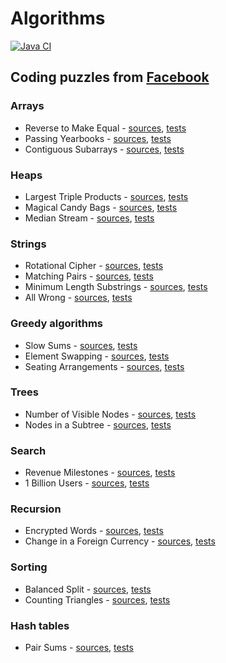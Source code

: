 # Algorithms

[![Java CI](https://github.com/cbismuth/algorithms/actions/workflows/maven.yaml/badge.svg)](https://github.com/cbismuth/algorithms/actions/workflows/maven.yaml)

## Coding puzzles from [Facebook](https://www.metacareers.com/)

### Arrays

* Reverse to Make Equal -
  [sources](src/main/java/com/github/cbismuth/algorithms/facebook/ReverseToMakeEqual.java),
  [tests](src/test/java/com/github/cbismuth/algorithms/facebook/ReverseToMakeEqualTest.java)
* Passing Yearbooks -
  [sources](src/main/java/com/github/cbismuth/algorithms/facebook/PassingYearbooks.java),
  [tests](src/test/java/com/github/cbismuth/algorithms/facebook/PassingYearbooksTest.java)
* Contiguous Subarrays -
  [sources](src/main/java/com/github/cbismuth/algorithms/facebook/ContiguousSubarrays.java),
  [tests](src/test/java/com/github/cbismuth/algorithms/facebook/ContiguousSubarraysTest.java)

### Heaps

* Largest Triple Products -
  [sources](src/main/java/com/github/cbismuth/algorithms/facebook/LargestTripleProducts.java),
  [tests](src/test/java/com/github/cbismuth/algorithms/facebook/LargestTripleProductsTest.java)
* Magical Candy Bags -
  [sources](src/main/java/com/github/cbismuth/algorithms/facebook/MagicalCandyBags.java),
  [tests](src/test/java/com/github/cbismuth/algorithms/facebook/MagicalCandyBagsTest.java)
* Median Stream -
  [sources](src/main/java/com/github/cbismuth/algorithms/facebook/MedianStream.java),
  [tests](src/test/java/com/github/cbismuth/algorithms/facebook/MedianStreamTest.java)

### Strings

* Rotational Cipher -
  [sources](src/main/java/com/github/cbismuth/algorithms/facebook/RotationalCypher.java),
  [tests](src/test/java/com/github/cbismuth/algorithms/facebook/RotationalCypherTest.java)
* Matching Pairs -
  [sources](src/main/java/com/github/cbismuth/algorithms/facebook/MatchingPairs.java),
  [tests](src/test/java/com/github/cbismuth/algorithms/facebook/MatchingPairsTest.java)
* Minimum Length Substrings -
  [sources](src/main/java/com/github/cbismuth/algorithms/facebook/MinimumLengthSubstrings.java),
  [tests](src/test/java/com/github/cbismuth/algorithms/facebook/MinimumLengthSubstringsTest.java)
* All Wrong -
  [sources](src/main/java/com/github/cbismuth/algorithms/facebook/AllWrong.java),
  [tests](src/test/java/com/github/cbismuth/algorithms/facebook/AllWrongTest.java)

### Greedy algorithms

* Slow Sums -
  [sources](src/main/java/com/github/cbismuth/algorithms/facebook/SlowSums.java),
  [tests](src/test/java/com/github/cbismuth/algorithms/facebook/SlowSumsTest.java)
* Element Swapping -
  [sources](src/main/java/com/github/cbismuth/algorithms/facebook/ElementSwapping.java),
  [tests](src/test/java/com/github/cbismuth/algorithms/facebook/ElementSwappingTest.java)
* Seating Arrangements -
  [sources](src/main/java/com/github/cbismuth/algorithms/facebook/SeatingArrangements.java),
  [tests](src/test/java/com/github/cbismuth/algorithms/facebook/SeatingArrangementsTest.java)

### Trees

* Number of Visible Nodes -
  [sources](src/main/java/com/github/cbismuth/algorithms/facebook/NumberOfVisibleNodes.java),
  [tests](src/test/java/com/github/cbismuth/algorithms/facebook/NumberOfVisibleNodesTest.java)
* Nodes in a Subtree -
  [sources](src/main/java/com/github/cbismuth/algorithms/facebook/NodesInSubtree.java),
  [tests](src/test/java/com/github/cbismuth/algorithms/facebook/NodesInSubtreeTest.java)

### Search

* Revenue Milestones -
  [sources](src/main/java/com/github/cbismuth/algorithms/facebook/RevenueMilestones.java),
  [tests](src/test/java/com/github/cbismuth/algorithms/facebook/RevenueMilestonesTest.java)
* 1 Billion Users -
  [sources](src/main/java/com/github/cbismuth/algorithms/facebook/OneBillionUsers.java),
  [tests](src/test/java/com/github/cbismuth/algorithms/facebook/OneBillionUsersTest.java)

### Recursion

* Encrypted Words -
  [sources](src/main/java/com/github/cbismuth/algorithms/facebook/EncryptedWords.java),
  [tests](src/test/java/com/github/cbismuth/algorithms/facebook/EncryptedWordsTest.java)
* Change in a Foreign Currency -
  [sources](src/main/java/com/github/cbismuth/algorithms/facebook/ChangeForeignCurrency.java),
  [tests](src/test/java/com/github/cbismuth/algorithms/facebook/ChangeForeignCurrencyTest.java)

### Sorting

* Balanced Split -
  [sources](src/main/java/com/github/cbismuth/algorithms/facebook/BalancedSplit.java),
  [tests](src/test/java/com/github/cbismuth/algorithms/facebook/BalancedSplitTest.java)
* Counting Triangles -
  [sources](src/main/java/com/github/cbismuth/algorithms/facebook/CountingTriangles.java),
  [tests](src/test/java/com/github/cbismuth/algorithms/facebook/CountingTrianglesTest.java)

### Hash tables

* Pair Sums -
  [sources](src/main/java/com/github/cbismuth/algorithms/facebook/PairSums.java),
  [tests](src/test/java/com/github/cbismuth/algorithms/facebook/PairSumsTest.java)
